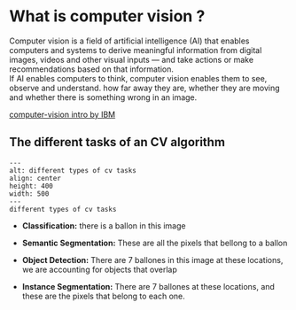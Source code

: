 # What is computer vision ? 

Computer vision is a field of artificial intelligence (AI) that enables computers and systems to derive meaningful information from digital images, videos and other visual inputs — and take actions or make recommendations based on that information.    
If AI enables computers to think, computer vision enables them to see, observe and understand.
how far away they are, whether they are moving and whether there is something wrong in an image.

[computer-vision intro by IBM](https://www.ibm.com/topics/computer-vision)

## The different tasks of an CV algorithm

```{figure} ../imgs/cv_imgs/ballons-tasks.png
---
alt: different types of cv tasks
align: center
height: 400
width: 500
---
different types of cv tasks
```

*   **Classification:** there is a ballon in this image

*   **Semantic Segmentation:** These are all the pixels that bellong to a ballon

*   **Object Detection:** There are 7 ballones in this image at these locations,
    we are accounting for objects that overlap

*   **Instance Segmentation:** There are 7 ballones at these locations,
    and these are the pixels that belong to each one.
